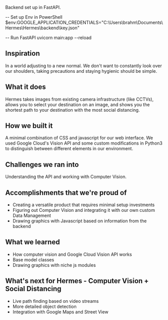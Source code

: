 Backend set up in FastAPI.

-- Set up Env in PowerShell
$env:GOOGLE_APPLICATION_CREDENTIALS="C:\Users\brahm\Documents\Hermes\Hermes\backend\key.json"


-- Run FastAPI
 uvicorn main:app --reload
 
 
 ## Inspiration
In a world adjusting to a new normal. We don't want to constantly look over our shoulders, taking precautions and staying hygienic should be simple.

## What it does
Hermes takes images from existing camera infrastructure (like CCTVs), allows you to select your destination on an image, and shows you the shortest path to your destination with the most social distancing. 

## How we built it
A minimal combination of CSS and javascript for our web interface. We used Google Cloud's Vision API and some custom modifications in Python3 to distinguish between different elements in our environment. 

## Challenges we ran into
Understanding the API and working with Computer Vision.

## Accomplishments that we're proud of
- Creating a versatile product that requires minimal setup investments
- Figuring out Computer Vision and integrating it with our own custom Data Management 
- Drawing graphics with Javascript based on information from the backend

## What we learned
- How computer vision and Google Cloud Vision API works
- Base model classes
- Drawing graphics with niche js modules 

## What's next for Hermes - Computer Vision + Social Distancing
- Live path finding based on video streams
- More detailed object detection 
- Integration with Google Maps and Street View
